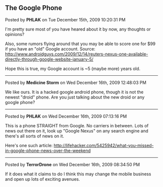 ## The Google Phone
Posted by **PHLAK** on Tue December 15th, 2009 10:20:31 PM

I'm pretty sure most of you have heared about it by now, any thoughts or
opinions?

Also, some rumors flying around that you may be able to score one for $99 if you
have an "old" Google account.  Source:
<http://www.androidguys.com/2009/12/14/reuters-nexus-one-available-directly-through-google-website-january-5/>

Hope this is true, my Google account is ~5 (maybe more) years old.

--------------------------------------------------------------------------------

Posted by **Medicine Storm** on Wed December 16th, 2009 12:48:03 PM

We like ours. It is a hacked google android phone, though it is not the newest
"droid" phone. Are you just talking about the new droid or any google phone?

--------------------------------------------------------------------------------

Posted by **PHLAK** on Wed December 16th, 2009 07:13:16 PM

This is a phone STRAIGHT from Google.  No carriers in between.  Lots of news out
there on it, look up "Google Nexus" on any search engine and there's all sorts
of news on it.

Here's one such article:
<http://lifehacker.com/5425942/what-you-missed-in-google-phone-news-over-the-weekend>

--------------------------------------------------------------------------------

Posted by **TerrorDrone** on Wed December 16th, 2009 08:34:50 PM

If it does what it claims to do I think this may change the mobile business and
open up lots of exciting avenues.

